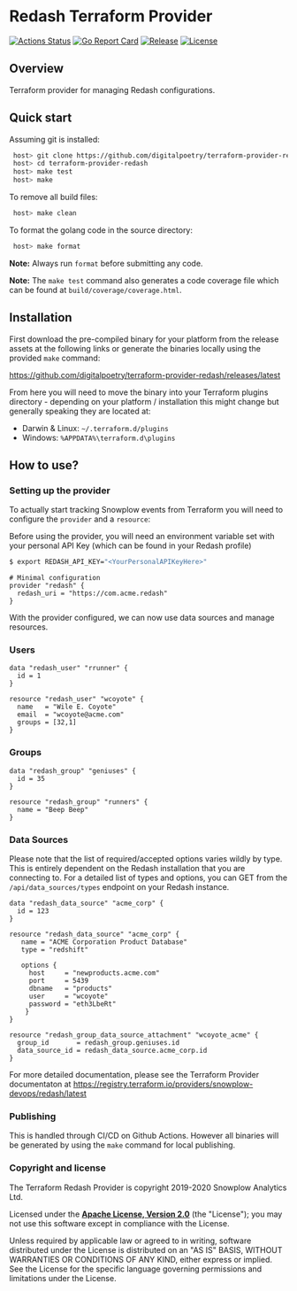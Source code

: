# Redash Terraform Provider #
[![Actions Status][actions-image]][actions] [![Go Report Card][goreport-image]][goreport] [![Release][release-image]][releases] [![License][license-image]][license]

## Overview ##

Terraform provider for managing Redash configurations.

## Quick start ##

Assuming git is installed:

```bash
 host> git clone https://github.com/digitalpoetry/terraform-provider-redash
 host> cd terraform-provider-redash
 host> make test
 host> make
```

To remove all build files:

```bash
 host> make clean
```

To format the golang code in the source directory:

```bash
 host> make format
```

**Note:** Always run `format` before submitting any code.

**Note:** The `make test` command also generates a code coverage file which can be found at `build/coverage/coverage.html`.


## Installation

First download the pre-compiled binary for your platform from the release assets at the following links or generate the binaries locally using the provided `make` command:

https://github.com/digitalpoetry/terraform-provider-redash/releases/latest

From here you will need to move the binary into your Terraform plugins directory - depending on your platform / installation this might change but generally speaking they are located at:

* Darwin & Linux: `~/.terraform.d/plugins`
* Windows: `%APPDATA%\terraform.d\plugins`

## How to use?

### Setting up the provider

To actually start tracking Snowplow events from Terraform you will need to configure the `provider` and a `resource`:

Before using the provider, you will need an environment variable set with your personal API Key (which can be found in your Redash profile)
```bash
$ export REDASH_API_KEY="<YourPersonalAPIKeyHere>"
```

```hcl
# Minimal configuration
provider "redash" {
  redash_uri = "https://com.acme.redash"
}
```

With the provider configured, we can now use data sources and manage resources.

### Users ###
```hcl
data "redash_user" "rrunner" {
  id = 1
}

resource "redash_user" "wcoyote" {
  name   = "Wile E. Coyote"
  email  = "wcoyote@acme.com"
  groups = [32,1]
}

```

### Groups ###
```hcl
data "redash_group" "geniuses" {
  id = 35
}

resource "redash_group" "runners" {
  name = "Beep Beep"
}
```

### Data Sources ###

Please note that the list of required/accepted options varies wildly by type. This is entirely dependent on the Redash installation that you are connecting to. For a detailed list of types and options, you can GET from the `/api/data_sources/types` endpoint on your Redash instance.

```hcl
data "redash_data_source" "acme_corp" {
  id = 123
}

resource "redash_data_source" "acme_corp" {
   name = "ACME Corporation Product Database"
   type = "redshift"

   options {
     host     = "newproducts.acme.com"
     port     = 5439
     dbname   = "products"
     user     = "wcoyote"
     password = "eth3LbeRt"
    }
}

resource "redash_group_data_source_attachment" "wcoyote_acme" {
  group_id       = redash_group.geniuses.id
  data_source_id = redash_data_source.acme_corp.id
}
```

For more detailed documentation, please see the Terraform Provider documentaton at https://registry.terraform.io/providers/snowplow-devops/redash/latest

### Publishing

This is handled through CI/CD on Github Actions. However all binaries will be generated by using the `make` command for local publishing.

### Copyright and license

The Terraform Redash Provider is copyright 2019-2020 Snowplow Analytics Ltd.

Licensed under the **[Apache License, Version 2.0][license]** (the "License");
you may not use this software except in compliance with the License.

Unless required by applicable law or agreed to in writing, software
distributed under the License is distributed on an "AS IS" BASIS,
WITHOUT WARRANTIES OR CONDITIONS OF ANY KIND, either express or implied.
See the License for the specific language governing permissions and
limitations under the License.

[actions-image]: https://github.com/digitalpoetry/terraform-provider-redash/workflows/ci/badge.svg
[actions]: https://github.com/digitalpoetry/terraform-provider-redash/actions

[release-image]: https://img.shields.io/github/v/release/digitalpoetry/terraform-provider-redash?style=flat&color=6ad7e5
[releases]: https://github.com/digitalpoetry/terraform-provider-redash/releases

[license-image]: http://img.shields.io/badge/license-Apache--2-blue.svg?style=flat
[license]: http://www.apache.org/licenses/LICENSE-2.0

[goreport-image]: https://goreportcard.com/badge/github.com/digitalpoetry/terraform-provider-redash
[goreport]: https://goreportcard.com/report/github.com/digitalpoetry/terraform-provider-redash
